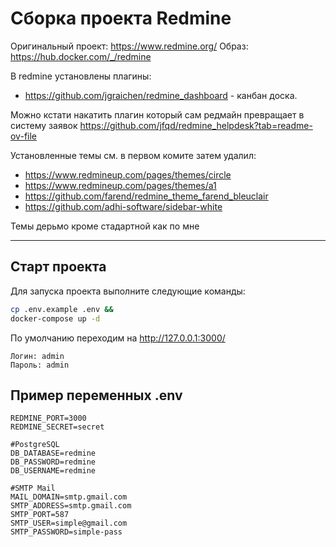 # Сборка проекта Redmine
Оригинальный проект: https://www.redmine.org/
Образ: https://hub.docker.com/_/redmine

В redmine установлены плагины:
- https://github.com/jgraichen/redmine_dashboard - канбан доска.

Можно кстати накатить плагин который сам редмайн превращает в систему заявок 
https://github.com/jfqd/redmine_helpdesk?tab=readme-ov-file

Установленные темы см. в  первом комите затем удалил:
- https://www.redmineup.com/pages/themes/circle
- https://www.redmineup.com/pages/themes/a1
- https://github.com/farend/redmine_theme_farend_bleuclair
- https://github.com/adhi-software/sidebar-white

Темы дерьмо кроме стадартной как по мне

------------

## Старт проекта

Для запуска проекта выполните следующие команды:

```bash
cp .env.example .env &&
docker-compose up -d
```

По умолчанию переходим на  http://127.0.0.1:3000/

```
Логин: admin
Пароль: admin
```
## Пример переменных .env
```
REDMINE_PORT=3000
REDMINE_SECRET=secret

#PostgreSQL
DB_DATABASE=redmine
DB_PASSWORD=redmine
DB_USERNAME=redmine

#SMTP Mail
MAIL_DOMAIN=smtp.gmail.com
SMTP_ADDRESS=smtp.gmail.com
SMTP_PORT=587
SMTP_USER=simple@gmail.com
SMTP_PASSWORD=simple-pass
```